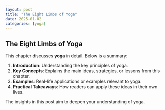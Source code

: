 ```yaml
---
layout: post
title: "The Eight Limbs of Yoga"
date: 2025-01-02
categories: [yoga]
---
```


## The Eight Limbs of Yoga

This chapter discusses **yoga** in detail. Below is a summary:

1. **Introduction**: Understanding the key principles of yoga.
2. **Key Concepts**: Explains the main ideas, strategies, or lessons from this chapter.
3. **Examples**: Real-life applications or examples relevant to yoga.
4. **Practical Takeaways**: How readers can apply these ideas in their own lives.

The insights in this post aim to deepen your understanding of yoga.
